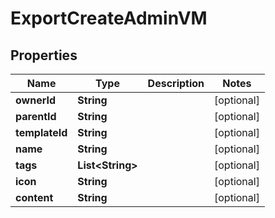 

# ExportCreateAdminVM


## Properties

Name | Type | Description | Notes
------------ | ------------- | ------------- | -------------
**ownerId** | **String** |  |  [optional]
**parentId** | **String** |  |  [optional]
**templateId** | **String** |  |  [optional]
**name** | **String** |  |  [optional]
**tags** | **List&lt;String&gt;** |  |  [optional]
**icon** | **String** |  |  [optional]
**content** | **String** |  |  [optional]



